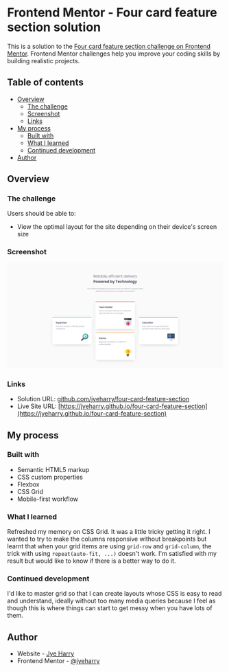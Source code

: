 # Frontend Mentor - Four card feature section solution

This is a solution to the [Four card feature section challenge on Frontend Mentor](https://www.frontendmentor.io/challenges/four-card-feature-section-weK1eFYK). Frontend Mentor challenges help you improve your coding skills by building realistic projects. 

## Table of contents

- [Overview](#overview)
  - [The challenge](#the-challenge)
  - [Screenshot](#screenshot)
  - [Links](#links)
- [My process](#my-process)
  - [Built with](#built-with)
  - [What I learned](#what-i-learned)
  - [Continued development](#continued-development)
- [Author](#author)

## Overview

### The challenge

Users should be able to:

- View the optimal layout for the site depending on their device's screen size

### Screenshot

![](./screenshot.png)

### Links

- Solution URL: [github.com/jyeharry/four-card-feature-section](https://github.com/jyeharry/four-card-feature-section)
- Live Site URL: [https://jyeharry.github.io/four-card-feature-section](https://jyeharry.github.io/four-card-feature-section)

## My process

### Built with

- Semantic HTML5 markup
- CSS custom properties
- Flexbox
- CSS Grid
- Mobile-first workflow

### What I learned

Refreshed my memory on CSS Grid. It was a little tricky getting it right. I wanted to try to make the columns responsive without breakpoints but learnt that when your grid items are using `grid-row` and `grid-column`, the trick with using `repeat(auto-fit, ...)` doesn't work. I'm satisfied with my result but would like to know if there is a better way to do it.

### Continued development

I'd like to master grid so that I can create layouts whose CSS is easy to read and understand, ideally without too many media queries because I feel as though this is where things can start to get messy when you have lots of them.

## Author

- Website - [Jye Harry](https://jyeharry.github.io)
- Frontend Mentor - [@jyeharry](https://www.frontendmentor.io/profile/jyeharry)

